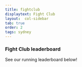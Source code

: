 ```yaml
---
title: fightclub
displaytext: Fight Club 
layout:  col-sidebar
tab: true
order: 2
tags: sydney
---
```


### Fight Club leaderboard

See our running leaderboard below!
